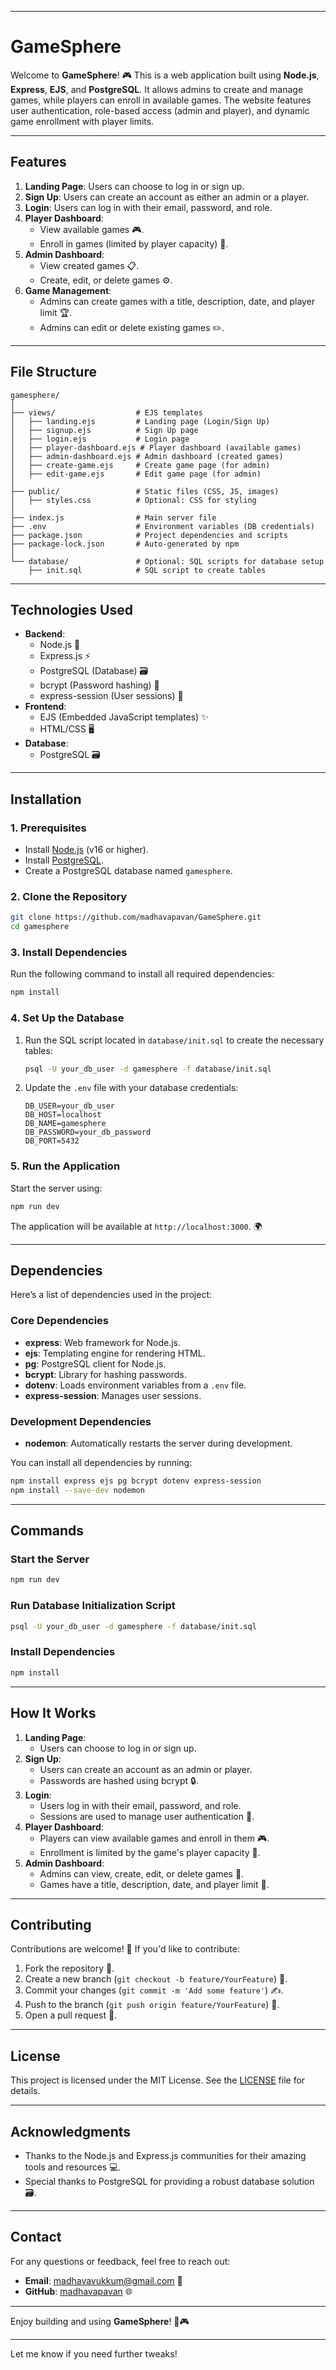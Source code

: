 
---

# **GameSphere**

Welcome to **GameSphere**! 🎮 This is a web application built using **Node.js**, **Express**, **EJS**, and **PostgreSQL**. It allows admins to create and manage games, while players can enroll in available games. The website features user authentication, role-based access (admin and player), and dynamic game enrollment with player limits.

---

## **Features**

1. **Landing Page**: Users can choose to log in or sign up.
2. **Sign Up**: Users can create an account as either an admin or a player.
3. **Login**: Users can log in with their email, password, and role.
4. **Player Dashboard**:
   - View available games 🎮.
   - Enroll in games (limited by player capacity) 🏅.
5. **Admin Dashboard**:
   - View created games 📋.
   - Create, edit, or delete games ⚙️.
6. **Game Management**:
   - Admins can create games with a title, description, date, and player limit 🏆.
   - Admins can edit or delete existing games ✏️.

---

## **File Structure**

```
gamesphere/
│
├── views/                  # EJS templates
│   ├── landing.ejs         # Landing page (Login/Sign Up)
│   ├── signup.ejs          # Sign Up page
│   ├── login.ejs           # Login page
│   ├── player-dashboard.ejs # Player dashboard (available games)
│   ├── admin-dashboard.ejs # Admin dashboard (created games)
│   ├── create-game.ejs     # Create game page (for admin)
│   ├── edit-game.ejs       # Edit game page (for admin)
│
├── public/                 # Static files (CSS, JS, images)
│   ├── styles.css          # Optional: CSS for styling
│
├── index.js                # Main server file
├── .env                    # Environment variables (DB credentials)
├── package.json            # Project dependencies and scripts
├── package-lock.json       # Auto-generated by npm
│
└── database/               # Optional: SQL scripts for database setup
    ├── init.sql            # SQL script to create tables
```

---

## **Technologies Used**

- **Backend**:
  - Node.js 🚀
  - Express.js ⚡
  - PostgreSQL (Database) 🗃️
  - bcrypt (Password hashing) 🔐
  - express-session (User sessions) 📂
- **Frontend**:
  - EJS (Embedded JavaScript templates) ✨
  - HTML/CSS 🖥️
- **Database**:
  - PostgreSQL 🗃️

---

## **Installation**

### **1. Prerequisites**
- Install [Node.js](https://nodejs.org/) (v16 or higher).
- Install [PostgreSQL](https://www.postgresql.org/download/).
- Create a PostgreSQL database named `gamesphere`.

### **2. Clone the Repository**
```bash
git clone https://github.com/madhavapavan/GameSphere.git
cd gamesphere
```

### **3. Install Dependencies**
Run the following command to install all required dependencies:
```bash
npm install
```

### **4. Set Up the Database**
1. Run the SQL script located in `database/init.sql` to create the necessary tables:
   ```bash
   psql -U your_db_user -d gamesphere -f database/init.sql
   ```
2. Update the `.env` file with your database credentials:
   ```
   DB_USER=your_db_user
   DB_HOST=localhost
   DB_NAME=gamesphere
   DB_PASSWORD=your_db_password
   DB_PORT=5432
   ```

### **5. Run the Application**
Start the server using:
```bash
npm run dev
```
The application will be available at `http://localhost:3000`. 🌍

---

## **Dependencies**

Here’s a list of dependencies used in the project:

### **Core Dependencies**
- **express**: Web framework for Node.js.
- **ejs**: Templating engine for rendering HTML.
- **pg**: PostgreSQL client for Node.js.
- **bcrypt**: Library for hashing passwords.
- **dotenv**: Loads environment variables from a `.env` file.
- **express-session**: Manages user sessions.

### **Development Dependencies**
- **nodemon**: Automatically restarts the server during development.

You can install all dependencies by running:
```bash
npm install express ejs pg bcrypt dotenv express-session
npm install --save-dev nodemon
```

---

## **Commands**

### **Start the Server**
```bash
npm run dev
```

### **Run Database Initialization Script**
```bash
psql -U your_db_user -d gamesphere -f database/init.sql
```

### **Install Dependencies**
```bash
npm install
```

---

## **How It Works**

1. **Landing Page**:
   - Users can choose to log in or sign up.
2. **Sign Up**:
   - Users can create an account as an admin or player.
   - Passwords are hashed using bcrypt 🔒.
3. **Login**:
   - Users log in with their email, password, and role.
   - Sessions are used to manage user authentication 🔑.
4. **Player Dashboard**:
   - Players can view available games and enroll in them 🎮.
   - Enrollment is limited by the game's player capacity 🚀.
5. **Admin Dashboard**:
   - Admins can view, create, edit, or delete games 📝.
   - Games have a title, description, date, and player limit 🎯.

---

## **Contributing**

Contributions are welcome! 🎉 If you'd like to contribute:
1. Fork the repository 🍴.
2. Create a new branch (`git checkout -b feature/YourFeature`) 🌱.
3. Commit your changes (`git commit -m 'Add some feature'`) ✍️.
4. Push to the branch (`git push origin feature/YourFeature`) 🚀.
5. Open a pull request 🔄.

---

## **License**

This project is licensed under the MIT License. See the [LICENSE](LICENSE) file for details.

---

## **Acknowledgments**

- Thanks to the Node.js and Express.js communities for their amazing tools and resources 💻.
- Special thanks to PostgreSQL for providing a robust database solution 🗃️.

---

## **Contact**

For any questions or feedback, feel free to reach out:
- **Email**: madhavavukkum@gmail.com 📧
- **GitHub**: [madhavapavan](https://github.com/madhavapavan) 🌐

---

Enjoy building and using **GameSphere**! 🚀🎮

---

Let me know if you need further tweaks!
